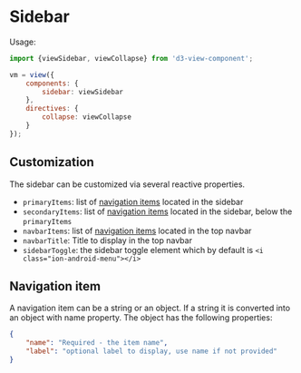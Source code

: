 # Sidebar

Usage:
```javascript
import {viewSidebar, viewCollapse} from 'd3-view-component';

vm = view({
    components: {
        sidebar: viewSidebar
    },
    directives: {
        collapse: viewCollapse
    }
});
```

## Customization

The sidebar can be customized via several reactive properties.

* ``primaryItems``: list of [navigation items][] located in the sidebar
* ``secondaryItems``: list of [navigation items][] located in the sidebar, below the ``primaryItems``
* ``navbarItems``: list of [navigation items][] located in the top navbar
* ``navbarTitle``: Title to display in the top navbar
* ``sidebarToggle``: the sidebar toggle element which by default is ```<i class="ion-android-menu"></i>```

## Navigation item

A navigation item can be a string or an object.
If a string it is converted into an object with name property.
The object has the following properties:
```json
{
    "name": "Required - the item name",
    "label": "optional label to display, use name if not provided"
}
```


[navigation items]: #navigation-items
